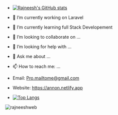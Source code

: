 - [![Rajneesh's GitHub stats](https://github-readme-stats.vercel.app/api?username=rajneeshweb&show_icons=true&theme=tokyonight)](https://github.com/rajneeshweb/github-readme-stats)

- 🔭 I’m currently working on Laravel
- 🌱 I’m currently learning full Stack Developement
- 👯 I’m looking to collaborate on ...
- 🤔 I’m looking for help with ...
- 💬 Ask me about ...
- 📫 How to reach me: ...
- Email: Pro.mailtome@gmail.com
- Website: https://annon.netlify.app

- [![Top Langs](https://github-readme-stats.vercel.app/api/top-langs/?username=rajneeshweb&langs_count=8)](https://github.com/rajneeshweb/github-readme-stats)

<p align="left"> <img src="https://komarev.com/ghpvc/?username=rajneeshweb&label=Profile%20views&color=fc3503&style=flat" alt="rajneeshweb" /> </p>
